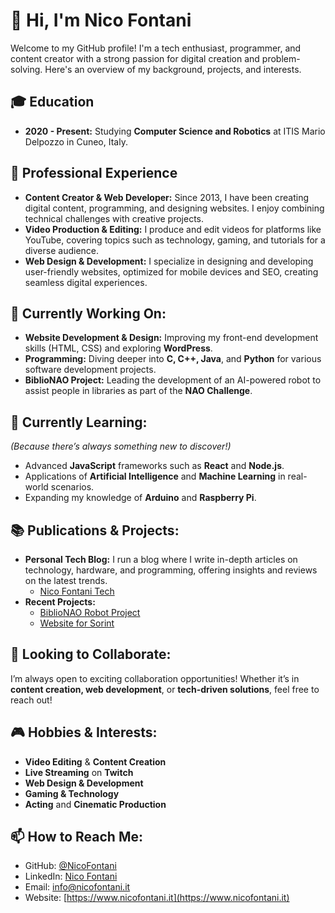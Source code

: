 # 👋 Hi, I'm Nico Fontani

Welcome to my GitHub profile! I'm a tech enthusiast, programmer, and content creator with a strong passion for digital creation and problem-solving. Here's an overview of my background, projects, and interests.

## 🎓 Education
- **2020 - Present:** Studying **Computer Science and Robotics** at ITIS Mario Delpozzo in Cuneo, Italy.

## 🚀 Professional Experience
- **Content Creator & Web Developer:** Since 2013, I have been creating digital content, programming, and designing websites. I enjoy combining technical challenges with creative projects.
- **Video Production & Editing:** I produce and edit videos for platforms like YouTube, covering topics such as technology, gaming, and tutorials for a diverse audience.
- **Web Design & Development:** I specialize in designing and developing user-friendly websites, optimized for mobile devices and SEO, creating seamless digital experiences.

## 🔭 Currently Working On:
- **Website Development & Design:** Improving my front-end development skills (HTML, CSS) and exploring **WordPress**.
- **Programming:** Diving deeper into **C, C++, Java**, and **Python** for various software development projects.
- **BiblioNAO Project:** Leading the development of an AI-powered robot to assist people in libraries as part of the **NAO Challenge**.

## 🌱 Currently Learning:
*(Because there’s always something new to discover!)*  
- Advanced **JavaScript** frameworks such as **React** and **Node.js**.
- Applications of **Artificial Intelligence** and **Machine Learning** in real-world scenarios.
- Expanding my knowledge of **Arduino** and **Raspberry Pi**.

## 📚 Publications & Projects:
- **Personal Tech Blog:** I run a blog where I write in-depth articles on technology, hardware, and programming, offering insights and reviews on the latest trends.
  - [Nico Fontani Tech](https://www.youtube.com/@Nico_Fontani)
- **Recent Projects:**
  - [BiblioNAO Robot Project](https://www.biblionao.it/)
  - [Website for Sorint](https://www.sorint.com/)

## 👯 Looking to Collaborate:
I’m always open to exciting collaboration opportunities! Whether it’s in **content creation, web development**, or **tech-driven solutions**, feel free to reach out!

## 🎮 Hobbies & Interests:
- **Video Editing** & **Content Creation**
- **Live Streaming** on **Twitch**
- **Web Design & Development**
- **Gaming & Technology**
- **Acting** and **Cinematic Production**

## 📫 How to Reach Me:
- GitHub: [@NicoFontani](https://github.com/NicoFontani)
- LinkedIn: [Nico Fontani](https://www.linkedin.com/in/nicolo-fontani/)
- Email: [info@nicofontani.it](mailto:info@nicofontani.it)
- Website: [https://www.nicofontani.it](https://www.nicofontani.it)

